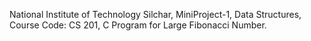 National Institute of Technology Silchar, 
MiniProject-1,
Data Structures, 
Course Code: CS 201, 
C Program for Large Fibonacci Number.
